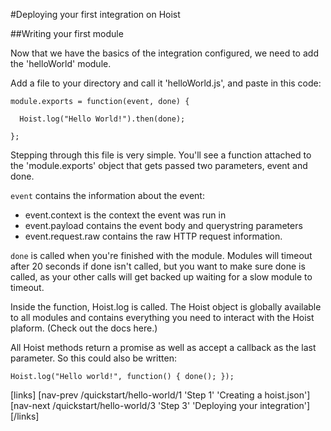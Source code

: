 #Deploying your first integration on Hoist

##Writing your first module

Now that we have the basics of the integration configured, we need to add the 'helloWorld' module.

Add a file to your directory and call it 'helloWorld.js', and paste in this code: 

```
module.exports = function(event, done) {

  Hoist.log("Hello World!").then(done);

};
```

Stepping through this file is very simple. You'll see a function attached to the 'module.exports' object that gets passed two parameters, event and done.

`event` contains the information about the event:
  - event.context is the context the event was run in
  - event.payload contains the event body and querystring parameters
  - event.request.raw contains the raw HTTP request information.

`done` is called when you're finished with the module. Modules will timeout after 20 seconds if done isn't called, but you want to make sure done is called, as your other calls will get backed up waiting for a slow module to timeout. 

Inside the function, Hoist.log is called. The Hoist object is globally available to all modules and contains everything you need to interact with the Hoist plaform. (Check out the docs here.)

All Hoist methods return a promise as well as accept a callback as the last parameter. So this could also be written:

```Hoist.log("Hello world!", function() { done(); });```


[links]
[nav-prev /quickstart/hello-world/1 'Step 1' 'Creating a hoist.json']
[nav-next /quickstart/hello-world/3 'Step 3' 'Deploying your integration']
[/links]